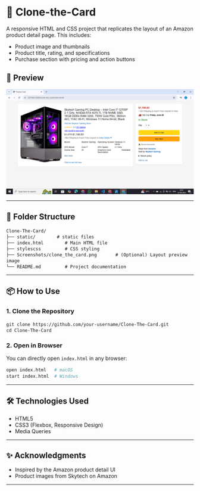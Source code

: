 # 🛒 Clone-the-Card

A responsive HTML and CSS project that replicates the layout of an Amazon product detail page. This includes:
- Product image and thumbnails
- Product title, rating, and specifications
- Purchase section with pricing and action buttons

## 📸 Preview

![Preview](Screenshots/clone_the_card.png)

> 
---

## 📂 Folder Structure

```
Clone-The-Card/
├── static/        # static files
├── index.html        # Main HTML file
├── stylescss         # CSS styling
├── Screenshots/clone_the_card.png       # (Optional) Layout preview image
└── README.md         # Project documentation
```

---

## 📦 How to Use

### 1. Clone the Repository

```
git clone https://github.com/your-username/Clone-The-Card.git
cd Clone-The-Card
```

### 2. Open in Browser

You can directly open `index.html` in any browser:

```bash
open index.html   # macOS
start index.html  # Windows
```

---

## 🛠️ Technologies Used

- HTML5
- CSS3 (Flexbox, Responsive Design)
- Media Queries

---

## ✨ Acknowledgments

- Inspired by the Amazon product detail UI
- Product images from Skytech on Amazon

---
